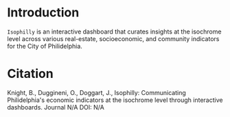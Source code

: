 <!-- badges: start -->
<!-- badges: end -->


<!-- ------------------------>
<!-- ------------------------>
# <a name="Iso Philly"></a>Introduction
<!-- ------------------------>
<!-- ------------------------>

`Isophilly` is an interactive dashboard that curates insights at the isochrome level across various real-estate, socioeconomic, and community indicators for the City of Philidelphia. 

<!-- ------------------------>
<!-- ------------------------>
# <a name="Citation"></a>Citation
<!-- ------------------------>
<!-- ------------------------>

Knight, B., Duggineni, O., Doggart, J., Isophilly: Communicating Philidelphia's economic indicators at the isochrome level through interactive dashboards. Journal N/A DOI: N/A
